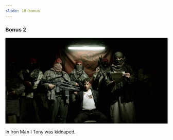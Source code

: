 ```yaml
---
slide: 10-bonus
---
```


### Bonus 2

![Kidnaped](assets/img/kid.webp)

In Iron Man I Tony was kidnaped.